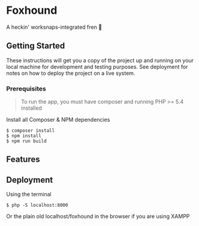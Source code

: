 # Foxhound

A heckin' worksnaps-integrated fren :dog:

## Getting Started
These instructions will get you a copy of the project up and running on your local machine for development and testing purposes. See deployment for notes on how to deploy the project on a live system.

### Prerequisites
> To run the app, you must have composer and running PHP >= 5.4 installed

Install all Composer & NPM dependencies
```
$ composer install
$ npm install
$ npm run build
```



## Features



## Deployment

Using the terminal 
```
$ php -S localhost:8000
```

Or the plain old localhost/foxhound in the browser if you are using XAMPP
